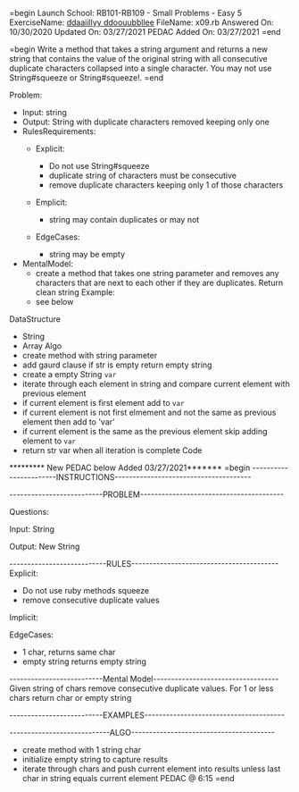 =begin
Launch School: RB101-RB109 - Small Problems - Easy 5
ExerciseName: [ddaaiillyy ddoouubbllee](https://launchschool.com/exercises/690b2900)
FileName: x09.rb
Answered On: 10/30/2020
Updated On: 03/27/2021
PEDAC Added On: 03/27/2021
=end

=begin
Write a method that takes a string argument and returns a new string that contains 
the value of the original string with all consecutive duplicate characters 
collapsed into a single character. You may not use String#squeeze or String#squeeze!.
=end

Problem:
  - Input: string
  - Output: String with duplicate characters removed keeping only one
  - RulesRequirements: 
    + Explicit: 
      - Do not use String#squeeze
      - duplicate string of characters must be consecutive
      - remove duplicate characters keeping only 1 of those characters
      
    + Emplicit:
      - string may contain duplicates or may not
    + EdgeCases:
      - string may be empty
  - MentalModel:
      - create a method that takes one string parameter and removes any characters that are 
        next to each other if they are duplicates. Return clean string 
Example:
    - see below
  
DataStructure
  - String 
  - Array
Algo
  - create method with string parameter
  - add gaurd clause if str is empty return empty string
  - create a empty String `var`
  - iterate through each element in string and compare current element with previous element
  - if current element is first element add to `var`
  - if current element is not first elmement and not the same as previous element then add to 'var'
  - if current element is the same as the previous element skip adding element to `var`
  - return str var when all iteration is complete
Code



********* New PEDAC below  Added 03/27/2021*******
=begin
-----------------------INSTRUCTIONS--------------------------------------

--------------------------PROBLEM----------------------------------------

Questions:

Input: String

Output: New String

---------------------------RULES-----------------------------------------
Explicit: 
  - Do not use ruby methods squeeze
  - remove consecutive duplicate values

Implicit: 
  

EdgeCases:
  - 1 char, returns same char
  - empty string returns empty string
  

--------------------------Mental Model-----------------------------------
  Given string of chars remove consecutive duplicate values. For 1 or less chars
  return char or empty string


--------------------------EXAMPLES---------------------------------------



----------------------------ALGO----------------------------------------
- create method with 1 string char
- initialize empty string to capture results
- iterate through chars and push current element into results unless last char
  in string equals current element
PEDAC @ 6:15
=end

